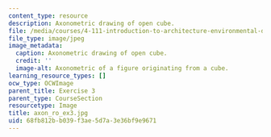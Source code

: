```yaml
---
content_type: resource
description: Axonometric drawing of open cube.
file: /media/courses/4-111-introduction-to-architecture-environmental-design-spring-2014/68fb812bb039f3ae5d7a3e36bf9e9671_axon_ro_ex3.jpg
file_type: image/jpeg
image_metadata:
  caption: Axonometric drawing of open cube.
  credit: ''
  image-alt: Axonometric of a figure originating from a cube.
learning_resource_types: []
ocw_type: OCWImage
parent_title: Exercise 3
parent_type: CourseSection
resourcetype: Image
title: axon_ro_ex3.jpg
uid: 68fb812b-b039-f3ae-5d7a-3e36bf9e9671
---
```

